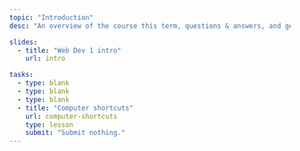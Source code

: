 ```yaml
---
topic: "Introduction"
desc: "An overview of the course this term, questions & answers, and getting used to your computer."

slides:
  - title: "Web Dev 1 intro"
    url: intro

tasks:
  - type: blank
  - type: blank
  - type: blank
  - title: "Computer shortcuts"
    url: computer-shortcuts
    type: lesson
    submit: "Submit nothing."
---
```

